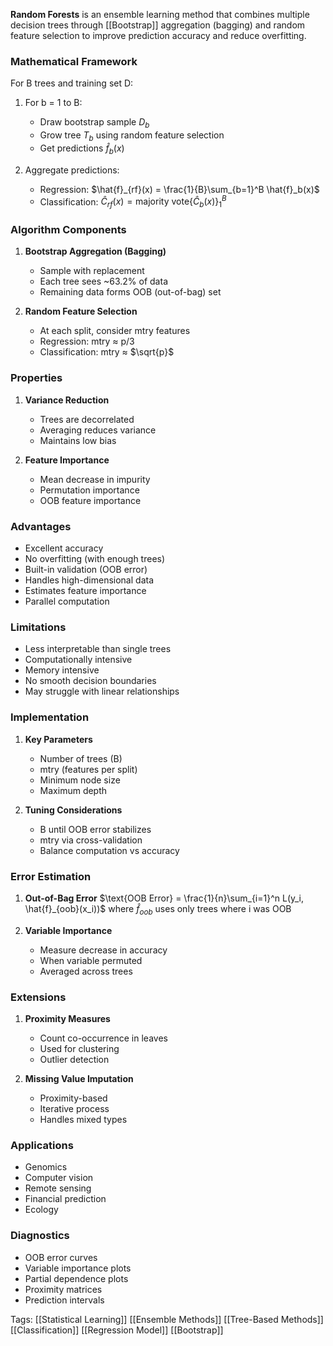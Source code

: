 **Random Forests** is an ensemble learning method that combines multiple decision trees through [[Bootstrap]] aggregation (bagging) and random feature selection to improve prediction accuracy and reduce overfitting.

### Mathematical Framework

For B trees and training set D:
1. For b = 1 to B:
   - Draw bootstrap sample $D_b$
   - Grow tree $T_b$ using random feature selection
   - Get predictions $\hat{f}_b(x)$

2. Aggregate predictions:
   - Regression: $\hat{f}_{rf}(x) = \frac{1}{B}\sum_{b=1}^B \hat{f}_b(x)$
   - Classification: $\hat{C}_{rf}(x) = \text{majority vote}\{\hat{C}_b(x)\}_{1}^B$

### Algorithm Components

1. **Bootstrap Aggregation (Bagging)**
   - Sample with replacement
   - Each tree sees ~63.2% of data
   - Remaining data forms OOB (out-of-bag) set

2. **Random Feature Selection**
   - At each split, consider mtry features
   - Regression: mtry ≈ p/3
   - Classification: mtry ≈ $\sqrt{p}$

### Properties

1. **Variance Reduction**
   - Trees are decorrelated
   - Averaging reduces variance
   - Maintains low bias

2. **Feature Importance**
   - Mean decrease in impurity
   - Permutation importance
   - OOB feature importance

### Advantages
- Excellent accuracy
- No overfitting (with enough trees)
- Built-in validation (OOB error)
- Handles high-dimensional data
- Estimates feature importance
- Parallel computation

### Limitations
- Less interpretable than single trees
- Computationally intensive
- Memory intensive
- No smooth decision boundaries
- May struggle with linear relationships

### Implementation

1. **Key Parameters**
   - Number of trees (B)
   - mtry (features per split)
   - Minimum node size
   - Maximum depth

2. **Tuning Considerations**
   - B until OOB error stabilizes
   - mtry via cross-validation
   - Balance computation vs accuracy

### Error Estimation

1. **Out-of-Bag Error**
   $\text{OOB Error} = \frac{1}{n}\sum_{i=1}^n L(y_i, \hat{f}_{oob}(x_i))$
   where $\hat{f}_{oob}$ uses only trees where i was OOB

2. **Variable Importance**
   - Measure decrease in accuracy
   - When variable permuted
   - Averaged across trees

### Extensions

1. **Proximity Measures**
   - Count co-occurrence in leaves
   - Used for clustering
   - Outlier detection

2. **Missing Value Imputation**
   - Proximity-based
   - Iterative process
   - Handles mixed types

### Applications
- Genomics
- Computer vision
- Remote sensing
- Financial prediction
- Ecology

### Diagnostics
- OOB error curves
- Variable importance plots
- Partial dependence plots
- Proximity matrices
- Prediction intervals

Tags:
[[Statistical Learning]]
[[Ensemble Methods]]
[[Tree-Based Methods]]
[[Classification]]
[[Regression Model]]
[[Bootstrap]]

